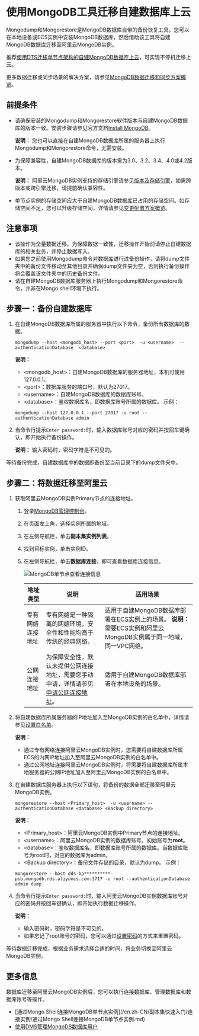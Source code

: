 # 使用MongoDB工具迁移自建数据库上云

Mongodump和Mongorestore是MongoDB数据库自带的备份恢复工具。您可以在本地设备或ECS实例中安装MongoDB数据库，然后借助该工具将自建MongoDB数据库迁移至阿里云MongoDB实例。

推荐[使用DTS迁移单节点架构的自建MongoDB数据库上云](/cn.zh-CN/副本集快速入门/数据迁移/使用DTS迁移单节点架构的自建MongoDB数据库上云.md)，可实现不停机迁移上云。

更多数据迁移或同步场景的解决方案，请参见[MongoDB数据迁移和同步方案概览](/cn.zh-CN/用户指南/数据迁移和同步/MongoDB数据迁移和同步方案概览.md)。

## 前提条件

-   请确保安装的Mongodump和Mongorestore软件版本与自建MongoDB数据库的版本一致。安装步骤请参见官方文档[Install MongoDB](https://docs.mongodb.com/v3.4/installation/)。

    **说明：** 您也可以直接在自建MongoDB数据库所属的服务器上执行Mongodump和Mongorestore命令，无需安装。

-   为保障兼容性，自建MongoDB数据库的版本需为3.0、3.2、3.4、4.0或4.2版本。

    **说明：** 阿里云MongoDB实例支持的存储引擎请参见[版本及存储引擎](/cn.zh-CN/产品简介/版本及存储引擎.md)，如需跨版本或跨引擎迁移，请提前确认兼容性。

-   单节点实例的存储空间应大于自建MongoDB数据库已占用的存储空间。如存储空间不足，您可以升级存储空间，详情请参见[变更配置方案概览](/cn.zh-CN/用户指南/实例管理/变更实例配置/变更配置方案概览.md)。

## 注意事项

-   该操作为全量数据迁移。为保障数据一致性，迁移操作开始前请停止自建数据库的相关业务，并停止数据写入。
-   如果您之前使用Mongodump命令对数据库进行过备份操作，请将dump文件夹中的备份文件移动至其他目录并确保dump文件夹为空，否则执行备份操作将会覆盖该文件夹中的历史备份文件。
-   请在自建MongoDB数据库服务器上执行Mongodump和Mongorestore命令，并非在Mongo shell环境下执行。

## 步骤一：备份自建数据库

1.  在自建MongoDB数据库所属的服务器中执行以下命令，备份所有数据库的数据。

    ```
    mongodump --host <mongodb_host> --port <port>  -u <username>  --authenticationDatabase  <database>
    ```

    **说明：**

    -   <mongodb\_host\>：自建MongoDB数据库的服务器地址，本机可使用127.0.0.1。
    -   <port\>：数据库服务的端口号，默认为27017。
    -   <username\>：自建MongoDB数据库的数据库账号。
    -   <database\>：鉴权数据库名，即数据库账号所属的数据库。
    示例：

    ```
    mongodump --host 127.0.0.1 --port 27017 -u root --authenticationDatabase admin
    ```

2.  当命令行提示`Enter password:`时，输入数据库账号对应的密码并按回车键确认，即开始执行备份操作。

    **说明：** 输入密码时，密码字符是不可见的。


等待备份完成，自建数据库中的数据即备份至当前目录下的dump文件夹中。

## 步骤二：将数据迁移至阿里云

1.  获取阿里云MongoDB实例Primary节点的连接地址。

    1.  登录[MongoDB管理控制台](https://mongodb.console.aliyun.com/)。

    2.  在页面左上角，选择实例所属的地域。

    3.  在左侧导航栏，单击**副本集实例列表**。

    4.  找到目标实例，单击实例ID。

    5.  在左侧导航栏，单击**数据库连接**，即可查看数据库连接信息。

        ![MongoDB单节点查看连接信息](https://static-aliyun-doc.oss-accelerate.aliyuncs.com/assets/img/zh-CN/2885845951/p35103.png)

        |地址类型|说明|适用场景|
        |----|--|----|
        |专有网络连接地址|专有网络是一种隔离的网络环境，安全性和性能均高于传统的经典网络。|适用于自建MongoDB数据库部署在[ECS实例](https://help.aliyun.com/document_detail/25367.html)上的场景。 **说明：** 需要ECS实例和阿里云MongoDB实例属于同一地域，同一VPC网络。 |
        |公网连接地址|为保障安全性，默认未提供公网连接地址，需要您手动申请，详情请参见[申请公网连接地址](/cn.zh-CN/单节点快速入门/申请公网连接地址.md)。|适用于自建MongoDB数据库部署在本地设备的场景。|

2.  将自建数据库所属服务器的IP地址加入至MongoDB实例的白名单中，详情请参见[设置白名单](/cn.zh-CN/单节点快速入门/设置白名单.md)。

    **说明：**

    -   通过专有网络连接阿里云MongoDB实例时，您需要将自建数据库所属ECS的内网IP地址加入至阿里云MongoDB实例的白名单中。
    -   通过公网地址连接阿里云MongoDB实例时，将需要将自建数据库所属本地服务器的公网IP地址加入至阿里云MongoDB实例的白名单中。
3.  在自建数据库服务器上执行以下语句，将备份的数据全部迁移至阿里云MongoDB实例。

    ```
    mongorestore --host <Primary_host>  -u <username> --authenticationDatabase <database> <Backup directory>
    ```

    **说明：**

    -   <Primary\_host\>：阿里云MongoDB实例中Primary节点的连接地址。
    -   <username\>：阿里云MongoDB实例的数据库账号，初始账号为**root**。
    -   <database\>：鉴权数据库名，即数据库账号所属的数据库。当数据库账号为root时，对应的数据库为admin。
    -   <Backup directory\>：备份文件存储的目录，默认为dump。
    示例：

    ```
    mongorestore --host dds-bp**********-pub.mongodb.rds.aliyuncs.com:3717 -u root --authenticationDatabase admin dump
    ```

4.  当命令行提示`Enter password:`时，输入阿里云MongoDB实例数据库账号对应的密码并按回车键确认，即开始执行数据迁移操作。

    **说明：**

    -   输入密码时，密码字符是不可见的。
    -   如果忘记了root账号的密码，您可以通过[设置密码](/cn.zh-CN/单节点快速入门/设置密码.md)的方式来重置密码。

等待数据迁移完成，根据业务需求选择合适的时间，将业务切换至阿里云MongoDB实例。

## 更多信息

数据库迁移至阿里云MongoDB实例后，您可以执行连接数据库、管理数据库和数据库账号等操作。

-   [通过Mongo Shell连接MongoDB单节点实例](/cn.zh-CN/副本集快速入门/连接实例/通过Mongo Shell连接MongoDB单节点实例.md)
-   [使用DMS管理MongoDB数据库用户]()

